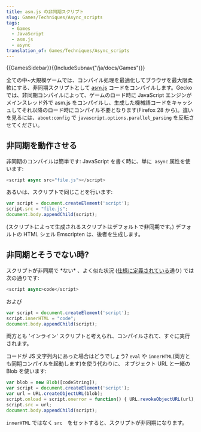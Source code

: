 ```yaml
---
title: asm.js の非同期スクリプト
slug: Games/Techniques/Async_scripts
tags:
  - Games
  - JavaScript
  - asm.js
  - async
translation_of: Games/Techniques/Async_scripts
---
```

{{GamesSidebar}}{{IncludeSubnav("/ja/docs/Games")}}

全ての中\~大規模ゲームでは、コンパイル処理を最適化してブラウザを最大限柔軟にする、非同期スクリプトとして [asm.js](/ja/docs/Games/Tools/asm.js) コードをコンパイルします。Gecko では、非同期コンパイルによって、ゲームのロード時に JavaScript エンジンがメインスレッド外で asm.js をコンパイルし、生成した機械語コードをキャッシュしてそれ以降のロード時にコンパイル不要となります(Firefox 28 から)。違いを見るには、`about:config` で `javascript.options.parallel_parsing` を反転させてください。

## 非同期を動作させる

非同期のコンパイルは簡単です: JavaScript を書く時に、単に` async` 属性を使います:

```js
<script async src="file.js"></script>
```

あるいは、スクリプトで同じことを行います:

```js
var script = document.createElement('script');
script.src = "file.js";
document.body.appendChild(script);
```

(スクリプトによって生成されるスクリプトはデフォルトで非同期です。) デフォルトの HTML シェル Emscripten は、後者を生成します。

## 非同期とそうでない時?

スクリプトが非同期で \*ない\* 、よく似た状況 ([仕様に定義されている](http://www.w3.org/TR/html5/scripting-1.html)通り) では次の通りです:

```js
<script async>code</script>
```

および

```js
var script = document.createElement('script');
script.innerHTML = "code";
document.body.appendChild(script);
```

両方とも 'インライン' スクリプトと考えられ、コンパイルされて、すぐに実行されます。

コードが JS 文字列内にあった場合はどうでしょう? `eval` や `innerHTML`(両方とも同期コンパイルを起動します)を使う代わりに、 オブジェクト URL と一緒の Blob を使います:

```js
var blob = new Blob([codeString]);
var script = document.createElement('script');
var url = URL.createObjectURL(blob);
script.onload = script.onerror = function() { URL.revokeObjectURL(url); };
script.src = url;
document.body.appendChild(script);
```

`innerHTML` ではなく `src`　をセットすると、スクリプトが非同期になります。

